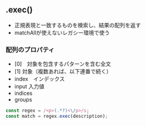 ## .exec() 
- 正規表現と一致するものを検索し、結果の配列を返す
- matchAllが使えないレガシー環境で使う
### 配列のプロパティ
- [0]　対象を包含するパターンを含む全文
- [1] 対象（複数あれば、以下連番で続く）
- index　インデックス
- input 入力値
- indices
- groups
```javascript
const regex = /<p>(.*?)<\/p>/s;
const match = regex.exec(description);
```
